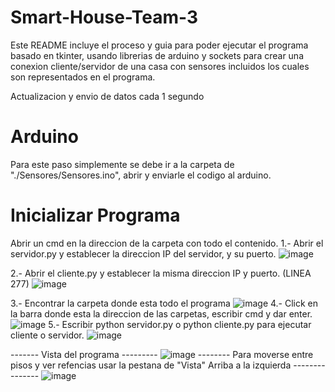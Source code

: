 # Smart-House-Team-3
Este README incluye el proceso y guia para poder ejecutar el programa basado en tkinter, usando librerias de arduino y sockets para crear una conexion cliente/servidor
de una casa con sensores incluidos los cuales son representados en el programa.

Actualizacion y envio de datos cada 1 segundo
# Arduino
Para este paso simplemente se debe ir a la carpeta de "./Sensores/Sensores.ino", abrir y enviarle el codigo al arduino.
# Inicializar Programa
Abrir un cmd en la direccion de la carpeta con todo el contenido.
1.- Abrir el servidor.py y establecer la direccion IP del servidor, y su puerto.
![image](https://github.com/user-attachments/assets/c57f31f4-b144-4b24-aa02-173f2623e97f)

2.- Abrir el cliente.py y establecer la misma direccion IP y puerto. (LINEA 277)
![image](https://github.com/user-attachments/assets/19578994-1e2a-485b-925c-43b662c583db)

3.- Encontrar la carpeta donde esta todo el programa
![image](https://github.com/user-attachments/assets/ab9be7d0-9a73-4d66-9fd6-7a7769a3f56a)
4.- Click en la barra donde esta la direccion de las carpetas, escribir cmd y dar enter.
![image](https://github.com/user-attachments/assets/6cac8cc1-79f9-4f68-a6bf-be1166b0cf88)
5.- Escribir python servidor.py o python cliente.py para ejecutar cliente o servidor.
![image](https://github.com/user-attachments/assets/28881467-8fa6-4892-be46-648d262b7e62)

------- Vista del programa ---------
![image](https://github.com/user-attachments/assets/ea7f50e0-b91b-4c9f-9acb-d5d07ff6dbbb)
-------- Para moverse entre pisos y ver refencias usar la pestana de "Vista" Arriba a la izquierda ---------------
![image](https://github.com/user-attachments/assets/108939bf-08c0-4a36-8df6-583b21e5a990)




